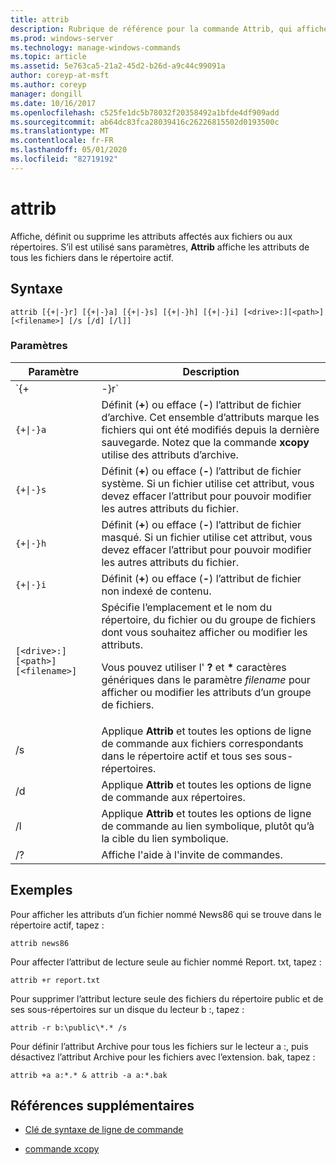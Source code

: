 ```yaml
---
title: attrib
description: Rubrique de référence pour la commande Attrib, qui affiche, définit ou supprime les attributs affectés aux fichiers ou aux répertoires.
ms.prod: windows-server
ms.technology: manage-windows-commands
ms.topic: article
ms.assetid: 5e763ca5-21a2-45d2-b26d-a9c44c99091a
author: coreyp-at-msft
ms.author: coreyp
manager: dongill
ms.date: 10/16/2017
ms.openlocfilehash: c525fe1dc5b78032f20358492a1bfde4df909add
ms.sourcegitcommit: ab64dc83fca28039416c26226815502d0193500c
ms.translationtype: MT
ms.contentlocale: fr-FR
ms.lasthandoff: 05/01/2020
ms.locfileid: "82719192"
---
```

# <a name="attrib"></a>attrib

Affiche, définit ou supprime les attributs affectés aux fichiers ou aux répertoires. S’il est utilisé sans paramètres, **Attrib** affiche les attributs de tous les fichiers dans le répertoire actif.

## <a name="syntax"></a>Syntaxe

```
attrib [{+|-}r] [{+|-}a] [{+|-}s] [{+|-}h] [{+|-}i] [<drive>:][<path>][<filename>] [/s [/d] [/l]]
```

### <a name="parameters"></a>Paramètres

| Paramètre | Description |
| --------- | ----------- |
| `{+|-}r` | Définit (**+**) ou efface (**-**) l’attribut de fichier en lecture seule. |
| `{+\|-}a` | Définit (**+**) ou efface (**-**) l’attribut de fichier d’archive. Cet ensemble d’attributs marque les fichiers qui ont été modifiés depuis la dernière sauvegarde. Notez que la commande **xcopy** utilise des attributs d’archive. |
| `{+\|-}s` | Définit (**+**) ou efface (**-**) l’attribut de fichier système. Si un fichier utilise cet attribut, vous devez effacer l’attribut pour pouvoir modifier les autres attributs du fichier. |
| `{+\|-}h` | Définit (**+**) ou efface (**-**) l’attribut de fichier masqué. Si un fichier utilise cet attribut, vous devez effacer l’attribut pour pouvoir modifier les autres attributs du fichier. |
| `{+\|-}i` | Définit (**+**) ou efface (**-**) l’attribut de fichier non indexé de contenu. |
| `[<drive>:][<path>][<filename>]` | Spécifie l’emplacement et le nom du répertoire, du fichier ou du groupe de fichiers dont vous souhaitez afficher ou modifier les attributs.<p>Vous pouvez utiliser l' **?** et **&#42;** caractères génériques dans le paramètre *filename* pour afficher ou modifier les attributs d’un groupe de fichiers. |
| /s | Applique **Attrib** et toutes les options de ligne de commande aux fichiers correspondants dans le répertoire actif et tous ses sous-répertoires. |
| /d | Applique **Attrib** et toutes les options de ligne de commande aux répertoires. |
| /l | Applique **Attrib** et toutes les options de ligne de commande au lien symbolique, plutôt qu’à la cible du lien symbolique. |
| /? | Affiche l'aide à l'invite de commandes. |

## <a name="examples"></a>Exemples

Pour afficher les attributs d’un fichier nommé News86 qui se trouve dans le répertoire actif, tapez :

```
attrib news86
```

Pour affecter l’attribut de lecture seule au fichier nommé Report. txt, tapez :

```
attrib +r report.txt
```

Pour supprimer l’attribut lecture seule des fichiers du répertoire public et de ses sous-répertoires sur un disque du lecteur b :, tapez :

```
attrib -r b:\public\*.* /s
```

Pour définir l’attribut Archive pour tous les fichiers sur le lecteur a :, puis désactivez l’attribut Archive pour les fichiers avec l’extension. bak, tapez :

```
attrib +a a:*.* & attrib -a a:*.bak
```

## <a name="additional-references"></a>Références supplémentaires

- [Clé de syntaxe de ligne de commande](command-line-syntax-key.md)

- [commande xcopy](xcopy.md)
